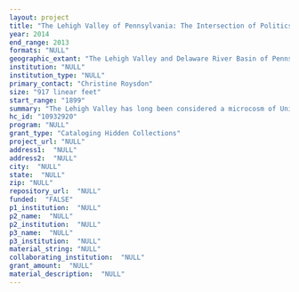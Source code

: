 ```yaml
--- 
layout: project 
title: "The Lehigh Valley of Pennsylvania: The Intersection of Politics, Industry, Culture and the Environment"
year: 2014
end_range: 2013
formats: "NULL"
geographic_extant: "The Lehigh Valley and Delaware River Basin of Pennsylvania"
institution: "NULL"
institution_type: "NULL"
primary_contact: "Christine Roysdon"
size: "917 linear feet"
start_range: "1899"
summary: "The Lehigh Valley has long been considered a microcosm of United States growth and evolution, whether in the form of industrial technology such as was produced by Bethlehem Steel Corporation, or by legislation regarding immigration crafted by politicians from the region. Cold war, war and anti-war efforts of the 20th century are represented amongst these diverse but interconnected collections which address a variety of public affairs and environmental topics. This two-year project will catalog the archival collections of: Bethlehem Steel; Godfrey Daniels; activist Nancy Shukaitis; LEPOCO: Lehigh Pocono Committee of Concern; the South Bethlehem Historical Society; as well as Congressmen Donald Ritter, Frederick Rooney, and Francis Walter."
hc_id: "10932920"
program: "NULL"
grant_type: "Cataloging Hidden Collections"
project_url: "NULL"
address1:  "NULL"
address2:  "NULL"
city:  "NULL"
state:  "NULL"
zip: "NULL"
repository_url:  "NULL"
funded:  "FALSE"
p1_institution:  "NULL"
p2_name:  "NULL"
p2_institution:  "NULL"
p3_name:  "NULL"
p3_institution:  "NULL"
material_string: "NULL"
collaborating_institution:  "NULL"
grant_amount:  "NULL"
material_description:  "NULL"
---
```

